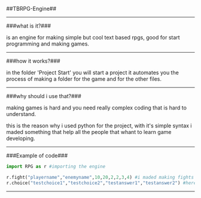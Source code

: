 ##TBRPG-Engine##

---

###what is it?###

is an engine for making simple but cool text based rpgs, good for start programming and making games.

---

###how it works?###

in the folder 'Project Start' you will start a project it automates you the process of making a folder for the game and for the other files.

---

###why should i use that?###

making games is hard and you need really complex coding that is hard to understand.

this is the reason why i used python for the project, with it's simple syntax i maded something that help all the people that whant to learn game developing.

---

###Example of code###

```python
import RPG as r #importing the engine

r.fight("playername","enemyname",10,20,2,2,3,4) #i maded making fights and more things like choices
r.choice("testchoice1","testchoice2","testanswer1","testanswer2") #here an example of choice

```

---
